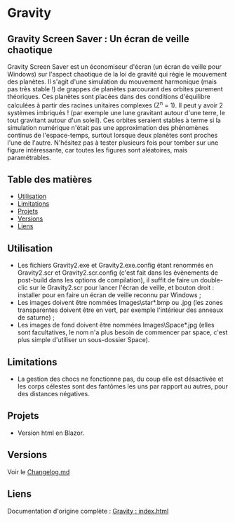 # Gravity
Gravity Screen Saver : Un écran de veille chaotique
---

Gravity Screen Saver est un économiseur d'écran (un écran de veille pour Windows) sur l'aspect chaotique de la loi de gravité qui régie le mouvement des planètes. Il s'agit d'une simulation du mouvement harmonique (mais pas très stable !) de grappes de planètes parcourant des orbites purement théoriques. Ces planètes sont placées dans des conditions d'équilibre calculées à partir des racines unitaires complexes (Z<sup>n</sup> = 1). Il peut y avoir 2 systèmes imbriqués ! (par exemple une lune gravitant autour d'une terre, le tout gravitant autour d'un soleil). Ces orbites seraient stables à terme si la simulation numérique n'était pas une approximation des phénomènes continus de l'espace-temps, surtout lorsque deux planètes sont proches l'une de l'autre. N'hésitez pas à tester plusieurs fois pour tomber sur une figure intéressante, car toutes les figures sont aléatoires, mais paramétrables.

## Table des matières
- [Utilisation](#utilisation)
- [Limitations](#limitations)
- [Projets](#projets)
- [Versions](#versions)
- [Liens](#liens)

## Utilisation
- Les fichiers Gravity2.exe et Gravity2.exe.config étant renommés en Gravity2.scr et Gravity2.scr.config (c'est fait dans les évènements de post-build dans les options de compilation), il suffit de faire un double-clic sur le Gravity2.scr pour lancer l'écran de veille, et bouton droit : installer pour en faire un écran de veille reconnu par Windows ;
- Les images doivent être nommées Images\star*.bmp ou .jpg (les zones transparentes doivent être en vert, par exemple l'intérieur des anneaux de saturne) ;
- Les images de fond doivent être nommées Images\Space\*.jpg (elles sont facultatives, le nom n'a plus besoin de commencer par space, c'est plus simple d'utiliser un sous-dossier Space).

## Limitations
- La gestion des chocs ne fonctionne pas, du coup elle est désactivée et les corps célestes sont des fantômes les uns par rapport au autres, pour des distances négatives.

## Projets
- Version html en Blazor.

## Versions

Voir le [Changelog.md](Changelog.md)

## Liens

Documentation d'origine complète : [Gravity : index.html](http://patrice.dargenton.free.fr/gravity/index.html)
